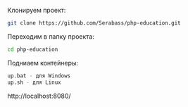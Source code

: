 Клонируем проект:
```bash
git clone https://github.com/Serabass/php-education.git
```
Переходим в папку проекта:
```bash
cd php-education
```
Подниаем контейнеры:
```bash
up.bat - для Windows
up.sh - для Linux
```

http://localhost:8080/
